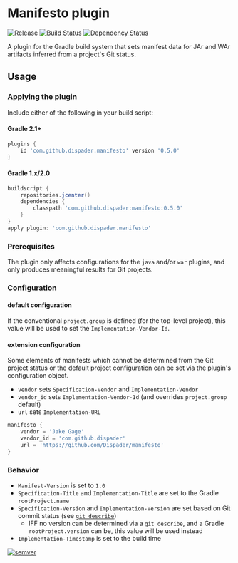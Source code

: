 # Manifesto plugin

[![Release](https://img.shields.io/badge/version-0.5.0-blue.svg)](https://plugins.gradle.org/plugin/com.github.dispader.manifesto) [![Build Status](https://travis-ci.org/Dispader/manifesto.svg?branch=master)](https://travis-ci.org/Dispader/manifesto) [![Dependency Status](https://www.versioneye.com/user/projects/576d52ad7bc681003c4900aa/badge.svg?style=flat-square)](https://www.versioneye.com/user/projects/576d52ad7bc681003c4900aa)

A plugin for the Gradle build system that sets manifest data for JAr and WAr artifacts inferred from a project's Git status.

## Usage

### Applying the plugin

Include either of the following in your build script:

#### Gradle 2.1+

```groovy
plugins {
    id 'com.github.dispader.manifesto' version '0.5.0'
}
```

#### Gradle 1.x/2.0

```groovy
buildscript {
    repositories.jcenter()
    dependencies {
        classpath 'com.github.dispader:manifesto:0.5.0'
    }
}
apply plugin: 'com.github.dispader.manifesto'
```

### Prerequisites

The plugin only affects configurations for the `java` and/or `war` plugins, and only produces meaningful results for Git projects.

### Configuration

#### default configuration

If the conventional `project.group` is defined (for the top-level project), this value will be used to set the `Implementation-Vendor-Id`.

#### extension configuration

Some elements of manifests which cannot be determined from the Git project status or the default project configuration can be set via the plugin's configuration object.

* `vendor` sets `Specification-Vendor` and `Implementation-Vendor`
* `vendor_id` sets `Implementation-Vendor-Id` (and overrides `project.group` default)
* `url` sets `Implementation-URL`

```groovy
manifesto {
    vendor = 'Jake Gage'
    vendor_id = 'com.github.dispader'
    url = 'https://github.com/Dispader/manifesto'
}
```

### Behavior

* `Manifest-Version` is set to `1.0`
* `Specification-Title` and `Implementation-Title` are set to the Gradle `rootProject.name`
* `Specification-Version` and `Implementation-Version` are set based on Git commit status (see [`git describe`](https://git-scm.com/docs/git-describe))
  * IFF no version can be determined via a `git describe`, and a Gradle `rootProject.version` can be, this value will be used instead
* `Implementation-Timestamp` is set to the build time

[![semver](http://img.shields.io/:semver-0.5.0-blue.svg)](http://semver.org)
